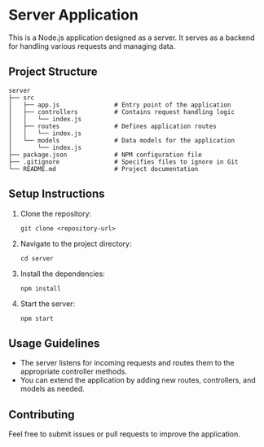 # Server Application

This is a Node.js application designed as a server. It serves as a backend for handling various requests and managing data.

## Project Structure

```
server
├── src
│   ├── app.js               # Entry point of the application
│   ├── controllers          # Contains request handling logic
│   │   └── index.js
│   ├── routes               # Defines application routes
│   │   └── index.js
│   └── models               # Data models for the application
│       └── index.js
├── package.json             # NPM configuration file
├── .gitignore               # Specifies files to ignore in Git
└── README.md                # Project documentation
```

## Setup Instructions

1. Clone the repository:
   ```
   git clone <repository-url>
   ```

2. Navigate to the project directory:
   ```
   cd server
   ```

3. Install the dependencies:
   ```
   npm install
   ```

4. Start the server:
   ```
   npm start
   ```

## Usage Guidelines

- The server listens for incoming requests and routes them to the appropriate controller methods.
- You can extend the application by adding new routes, controllers, and models as needed.

## Contributing

Feel free to submit issues or pull requests to improve the application.